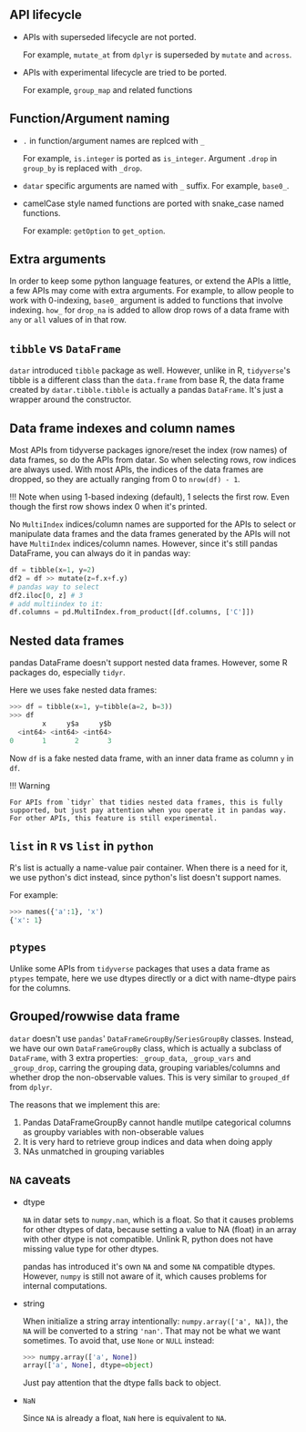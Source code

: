 ## API lifecycle

- APIs with superseded lifecycle are not ported.

    For example, `mutate_at` from `dplyr` is superseded by `mutate` and `across`.

- APIs with experimental lifecycle are tried to be ported.

    For example, `group_map` and related functions

## Function/Argument naming

- `.` in function/argument names are replced with `_`

    For example, `is.integer` is ported as `is_integer`. Argument `.drop` in `group_by` is replaced with `_drop`.

- `datar` specific arguments are named with `_` suffix. For example, `base0_`.

- camelCase style named functions are ported with snake_case named functions.

    For example: `getOption` to `get_option`.

## Extra arguments

In order to keep some python language features, or extend the APIs a little, a few APIs may come with extra arguments. For example, to allow people to work with 0-indexing, `base0_` argument is added to functions that involve indexing. `how_` for `drop_na` is added to allow drop rows of a data frame with `any` or `all` values of in that row.

## `tibble` vs `DataFrame`

`datar` introduced `tibble` package as well. However, unlike in R, `tidyverse`'s tibble is a different class than the `data.frame` from base R, the data frame created by `datar.tibble.tibble` is actually a pandas `DataFrame`. It's just a wrapper around the constructor.

## Data frame indexes and column names

Most APIs from tidyverse packages ignore/reset the index (row names) of data frames, so do the APIs from datar. So when selecting rows, row indices are always used. With most APIs, the indices of the data frames are dropped, so they are actually ranging from 0 to `nrow(df) - 1`.

!!! Note
    when using 1-based indexing (default), 1 selects the first row. Even though the first row shows index 0 when it's printed.

No `MultiIndex` indices/column names are supported for the APIs to select or manipulate data frames and the data frames generated by the APIs will not have `MultiIndex` indices/column names. However, since it's still pandas DataFrame, you can always do it in pandas way:

```python
df = tibble(x=1, y=2)
df2 = df >> mutate(z=f.x+f.y)
# pandas way to select
df2.iloc[0, z] # 3
# add multiindex to it:
df.columns = pd.MultiIndex.from_product([df.columns, ['C']])
```

## Nested data frames

pandas DataFrame doesn't support nested data frames. However, some R packages do, especially `tidyr`.

Here we uses fake nested data frames:

```python
>>> df = tibble(x=1, y=tibble(a=2, b=3))
>>> df
        x     y$a     y$b
  <int64> <int64> <int64>
0       1       2       3
```

Now `df` is a fake nested data frame, with an inner data frame as column `y` in `df`.

!!! Warning

    For APIs from `tidyr` that tidies nested data frames, this is fully supported, but just pay attention when you operate it in pandas way. For other APIs, this feature is still experimental.

## `list` in `R` vs `list` in `python`

R's list is actually a name-value pair container. When there is a need for it, we use python's dict instead, since python's list doesn't support names.

For example:
```python
>>> names({'a':1}, 'x')
{'x': 1}
```

## `ptypes`

Unlike some APIs from `tidyverse` packages that uses a data frame as `ptypes` tempate, here we use dtypes directly or a dict with name-dtype pairs for the columns.

## Grouped/rowwise data frame

`datar` doesn't use `pandas`' `DataFrameGroupBy`/`SeriesGroupBy` classes. Instead, we have our own `DataFrameGroupBy` class, which is actually a subclass of `DataFrame`, with 3 extra properties: `_group_data`, `_group_vars` and `_group_drop`, carring the grouping data, grouping variables/columns and whether drop the non-observable values. This is very similar to `grouped_df` from `dplyr`.

The reasons that we implement this are:

1. Pandas DataFrameGroupBy cannot handle mutilpe categorical columns as
        groupby variables with non-obserable values
2. It is very hard to retrieve group indices and data when doing apply
3. NAs unmatched in grouping variables

## `NA` caveats

- dtype

    `NA` in datar sets to `numpy.nan`, which is a float. So that it causes problems for other dtypes of data, because setting a value to NA (float) in an array with other dtype is not compatible. Unlink R, python does not have missing value type for other dtypes.

    pandas has introduced it's own `NA` and some `NA` compatible dtypes. However, `numpy` is still not aware of it, which causes problems for internal computations.

- string

    When initialize a string array intentionally: `numpy.array(['a', NA])`, the `NA` will be converted to a string `'nan'`. That may not be what we want sometimes. To avoid that, use `None` or `NULL` instead:

    ```python
    >>> numpy.array(['a', None])
    array(['a', None], dtype=object)
    ```

    Just pay attention that the dtype falls back to object.


- `NaN`

    Since `NA` is already a float, `NaN` here is equivalent to `NA`.
